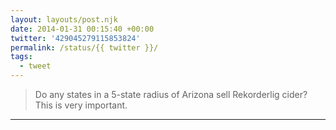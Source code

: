 ```yaml
---
layout: layouts/post.njk
date: 2014-01-31 00:15:40 +00:00
twitter: '429045279115853824'
permalink: /status/{{ twitter }}/
tags: 
  - tweet
---
```


> Do any states in a 5-state radius of Arizona sell Rekorderlig cider? This is very important.

---
